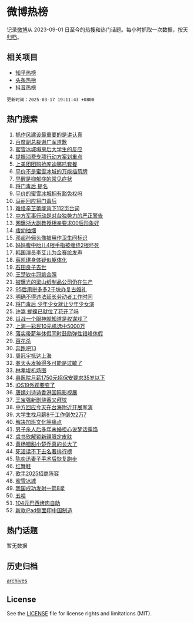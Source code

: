 # 微博热榜

记录[微博](https://www.weibo.com)从 2023-09-01 日至今的热搜和热门话题。每小时抓取一次数据，按天[归档](archives)。

## 相关项目

- [知乎热榜](https://github.com/hotarchive/zhihu)
- [头条热榜](https://github.com/hotarchive/toutiao)
- [抖音热榜](https://github.com/hotarchive/douyin)


`更新时间：2025-03-17 19:11:43 +0800`

## 热门搜索

1. [抓作风建设最重要的是讲认真](https://m.weibo.cn/search?containerid=100103type%3D1%26t%3D10%26q%3D%23%E6%8A%93%E4%BD%9C%E9%A3%8E%E5%BB%BA%E8%AE%BE%E6%9C%80%E9%87%8D%E8%A6%81%E7%9A%84%E6%98%AF%E8%AE%B2%E8%AE%A4%E7%9C%9F%23&stream_entry_id=51&isnewpage=1&extparam=seat%3D1%26pos%3D0%26q%3D%2523%25E6%258A%2593%25E4%25BD%259C%25E9%25A3%258E%25E5%25BB%25BA%25E8%25AE%25BE%25E6%259C%2580%25E9%2587%258D%25E8%25A6%2581%25E7%259A%2584%25E6%2598%25AF%25E8%25AE%25B2%25E8%25AE%25A4%25E7%259C%259F%2523%26dgr%3D0%26filter_type%3Drealtimehot%26stream_entry_id%3D51%26c_type%3D51%26cate%3D10103%26display_time%3D1742209902%26pre_seqid%3D174220990248903093254102)
1. [百度副总裁谢广军道歉](https://m.weibo.cn/search?containerid=100103type%3D1%26t%3D10%26q%3D%E7%99%BE%E5%BA%A6%E5%89%AF%E6%80%BB%E8%A3%81%E8%B0%A2%E5%B9%BF%E5%86%9B%E9%81%93%E6%AD%89&stream_entry_id=31&isnewpage=1&extparam=seat%3D1%26flag%3D4%26filter_type%3Drealtimehot%26lcate%3D5001%26c_type%3D31%26cate%3D5001%26q%3D%25E7%2599%25BE%25E5%25BA%25A6%25E5%2589%25AF%25E6%2580%25BB%25E8%25A3%2581%25E8%25B0%25A2%25E5%25B9%25BF%25E5%2586%259B%25E9%2581%2593%25E6%25AD%2589%26dgr%3D0%26pos%3D0%26band_rank%3D1%26stream_entry_id%3D31%26realpos%3D1%26display_time%3D1742209902%26pre_seqid%3D174220990248903093254102)
1. [蜜雪冰城塌房后大学生的反应](https://m.weibo.cn/search?containerid=100103type%3D1%26t%3D10%26q%3D%E8%9C%9C%E9%9B%AA%E5%86%B0%E5%9F%8E%E5%A1%8C%E6%88%BF%E5%90%8E%E5%A4%A7%E5%AD%A6%E7%94%9F%E7%9A%84%E5%8F%8D%E5%BA%94&stream_entry_id=31&isnewpage=1&extparam=seat%3D1%26flag%3D2%26filter_type%3Drealtimehot%26lcate%3D5001%26c_type%3D31%26cate%3D5001%26q%3D%25E8%259C%259C%25E9%259B%25AA%25E5%2586%25B0%25E5%259F%258E%25E5%25A1%258C%25E6%2588%25BF%25E5%2590%258E%25E5%25A4%25A7%25E5%25AD%25A6%25E7%2594%259F%25E7%259A%2584%25E5%258F%258D%25E5%25BA%2594%26dgr%3D0%26pos%3D1%26band_rank%3D2%26stream_entry_id%3D31%26realpos%3D2%26display_time%3D1742209902%26pre_seqid%3D174220990248903093254102)
1. [提振消费专项行动方案划重点](https://m.weibo.cn/search?containerid=100103type%3D1%26t%3D10%26q%3D%23%E6%8F%90%E6%8C%AF%E6%B6%88%E8%B4%B9%E4%B8%93%E9%A1%B9%E8%A1%8C%E5%8A%A8%E6%96%B9%E6%A1%88%E5%88%92%E9%87%8D%E7%82%B9%23&stream_entry_id=31&isnewpage=1&extparam=seat%3D1%26flag%3D0%26filter_type%3Drealtimehot%26lcate%3D5001%26c_type%3D31%26cate%3D5001%26q%3D%2523%25E6%258F%2590%25E6%258C%25AF%25E6%25B6%2588%25E8%25B4%25B9%25E4%25B8%2593%25E9%25A1%25B9%25E8%25A1%258C%25E5%258A%25A8%25E6%2596%25B9%25E6%25A1%2588%25E5%2588%2592%25E9%2587%258D%25E7%2582%25B9%2523%26dgr%3D0%26pos%3D2%26band_rank%3D3%26stream_entry_id%3D31%26realpos%3D3%26display_time%3D1742209902%26pre_seqid%3D174220990248903093254102)
1. [上美团团购抢库迪哪吒套餐](https://m.weibo.cn/search?containerid=100103type%3D1%26t%3D10%26q%3D%23%E4%B8%8A%E7%BE%8E%E5%9B%A2%E5%9B%A2%E8%B4%AD%E6%8A%A2%E5%BA%93%E8%BF%AA%E5%93%AA%E5%90%92%E5%A5%97%E9%A4%90%23&stream_entry_id=31&isnewpage=1&extparam=seat%3D1%26is_ad_pos%3D1%26filter_type%3Drealtimehot%26lcate%3D5001%26c_type%3D31%26topic_ad%3D1%26cate%3D5001%26q%3D%2523%25E4%25B8%258A%25E7%25BE%258E%25E5%259B%25A2%25E5%259B%25A2%25E8%25B4%25AD%25E6%258A%25A2%25E5%25BA%2593%25E8%25BF%25AA%25E5%2593%25AA%25E5%2590%2592%25E5%25A5%2597%25E9%25A4%2590%2523%26dgr%3D0%26stream_entry_id%3D31%26adid%3D279205%26pos%3D3%26band_rank%3D4%26display_time%3D1742209902%26pre_seqid%3D174220990248903093254102)
1. [平价不是蜜雪冰城的万能挡箭牌](https://m.weibo.cn/search?containerid=100103type%3D1%26t%3D10%26q%3D%23%E5%B9%B3%E4%BB%B7%E4%B8%8D%E6%98%AF%E8%9C%9C%E9%9B%AA%E5%86%B0%E5%9F%8E%E7%9A%84%E4%B8%87%E8%83%BD%E6%8C%A1%E7%AE%AD%E7%89%8C%23&stream_entry_id=31&isnewpage=1&extparam=seat%3D1%26flag%3D1%26filter_type%3Drealtimehot%26lcate%3D5001%26c_type%3D31%26cate%3D5001%26q%3D%2523%25E5%25B9%25B3%25E4%25BB%25B7%25E4%25B8%258D%25E6%2598%25AF%25E8%259C%259C%25E9%259B%25AA%25E5%2586%25B0%25E5%259F%258E%25E7%259A%2584%25E4%25B8%2587%25E8%2583%25BD%25E6%258C%25A1%25E7%25AE%25AD%25E7%2589%258C%2523%26dgr%3D0%26pos%3D4%26band_rank%3D4%26stream_entry_id%3D31%26realpos%3D4%26display_time%3D1742209902%26pre_seqid%3D174220990248903093254102)
1. [早醒是抑郁症的常见症状](https://m.weibo.cn/search?containerid=100103type%3D1%26t%3D10%26q%3D%23%E6%97%A9%E9%86%92%E6%98%AF%E6%8A%91%E9%83%81%E7%97%87%E7%9A%84%E5%B8%B8%E8%A7%81%E7%97%87%E7%8A%B6%23&stream_entry_id=31&isnewpage=1&extparam=seat%3D1%26flag%3D0%26filter_type%3Drealtimehot%26lcate%3D5001%26c_type%3D31%26cate%3D5001%26q%3D%2523%25E6%2597%25A9%25E9%2586%2592%25E6%2598%25AF%25E6%258A%2591%25E9%2583%2581%25E7%2597%2587%25E7%259A%2584%25E5%25B8%25B8%25E8%25A7%2581%25E7%2597%2587%25E7%258A%25B6%2523%26dgr%3D0%26pos%3D5%26band_rank%3D5%26stream_entry_id%3D31%26realpos%3D5%26display_time%3D1742209902%26pre_seqid%3D174220990248903093254102)
1. [将门毒后 提名](https://m.weibo.cn/search?containerid=100103type%3D1%26t%3D10%26q%3D%E5%B0%86%E9%97%A8%E6%AF%92%E5%90%8E+%E6%8F%90%E5%90%8D&stream_entry_id=31&isnewpage=1&extparam=seat%3D1%26flag%3D1%26filter_type%3Drealtimehot%26lcate%3D5001%26c_type%3D31%26cate%3D5001%26q%3D%25E5%25B0%2586%25E9%2597%25A8%25E6%25AF%2592%25E5%2590%258E%2520%25E6%258F%2590%25E5%2590%258D%26dgr%3D0%26pos%3D6%26band_rank%3D6%26stream_entry_id%3D31%26realpos%3D6%26display_time%3D1742209902%26pre_seqid%3D174220990248903093254102)
1. [平价的蜜雪冰城拥有豁免权吗](https://m.weibo.cn/search?containerid=100103type%3D1%26t%3D10%26q%3D%23%E5%B9%B3%E4%BB%B7%E7%9A%84%E8%9C%9C%E9%9B%AA%E5%86%B0%E5%9F%8E%E6%8B%A5%E6%9C%89%E8%B1%81%E5%85%8D%E6%9D%83%E5%90%97%23&stream_entry_id=31&isnewpage=1&extparam=seat%3D1%26flag%3D0%26filter_type%3Drealtimehot%26lcate%3D5001%26c_type%3D31%26cate%3D5001%26q%3D%2523%25E5%25B9%25B3%25E4%25BB%25B7%25E7%259A%2584%25E8%259C%259C%25E9%259B%25AA%25E5%2586%25B0%25E5%259F%258E%25E6%258B%25A5%25E6%259C%2589%25E8%25B1%2581%25E5%2585%258D%25E6%259D%2583%25E5%2590%2597%2523%26dgr%3D0%26pos%3D7%26band_rank%3D7%26stream_entry_id%3D31%26realpos%3D7%26display_time%3D1742209902%26pre_seqid%3D174220990248903093254102)
1. [马丽回应将门毒后](https://m.weibo.cn/search?containerid=100103type%3D1%26t%3D10%26q%3D%23%E9%A9%AC%E4%B8%BD%E5%9B%9E%E5%BA%94%E5%B0%86%E9%97%A8%E6%AF%92%E5%90%8E%23&stream_entry_id=31&isnewpage=1&extparam=seat%3D1%26flag%3D2%26filter_type%3Drealtimehot%26lcate%3D5001%26c_type%3D31%26cate%3D5001%26q%3D%2523%25E9%25A9%25AC%25E4%25B8%25BD%25E5%259B%259E%25E5%25BA%2594%25E5%25B0%2586%25E9%2597%25A8%25E6%25AF%2592%25E5%2590%258E%2523%26dgr%3D0%26pos%3D8%26band_rank%3D8%26stream_entry_id%3D31%26realpos%3D8%26display_time%3D1742209902%26pre_seqid%3D174220990248903093254102)
1. [难怪辛芷蕾能背下112页台词](https://m.weibo.cn/search?containerid=100103type%3D1%26t%3D10%26q%3D%E9%9A%BE%E6%80%AA%E8%BE%9B%E8%8A%B7%E8%95%BE%E8%83%BD%E8%83%8C%E4%B8%8B112%E9%A1%B5%E5%8F%B0%E8%AF%8D&stream_entry_id=31&isnewpage=1&extparam=seat%3D1%26flag%3D2%26filter_type%3Drealtimehot%26lcate%3D5001%26c_type%3D31%26cate%3D5001%26q%3D%25E9%259A%25BE%25E6%2580%25AA%25E8%25BE%259B%25E8%258A%25B7%25E8%2595%25BE%25E8%2583%25BD%25E8%2583%258C%25E4%25B8%258B112%25E9%25A1%25B5%25E5%258F%25B0%25E8%25AF%258D%26dgr%3D0%26pos%3D9%26band_rank%3D9%26stream_entry_id%3D31%26realpos%3D9%26display_time%3D1742209902%26pre_seqid%3D174220990248903093254102)
1. [中方军事行动是对台独势力的严正警告](https://m.weibo.cn/search?containerid=100103type%3D1%26t%3D10%26q%3D%23%E4%B8%AD%E6%96%B9%E5%86%9B%E4%BA%8B%E8%A1%8C%E5%8A%A8%E6%98%AF%E5%AF%B9%E5%8F%B0%E7%8B%AC%E5%8A%BF%E5%8A%9B%E7%9A%84%E4%B8%A5%E6%AD%A3%E8%AD%A6%E5%91%8A%23&stream_entry_id=31&isnewpage=1&extparam=seat%3D1%26flag%3D1%26filter_type%3Drealtimehot%26lcate%3D5001%26c_type%3D31%26cate%3D5001%26q%3D%2523%25E4%25B8%25AD%25E6%2596%25B9%25E5%2586%259B%25E4%25BA%258B%25E8%25A1%258C%25E5%258A%25A8%25E6%2598%25AF%25E5%25AF%25B9%25E5%258F%25B0%25E7%258B%25AC%25E5%258A%25BF%25E5%258A%259B%25E7%259A%2584%25E4%25B8%25A5%25E6%25AD%25A3%25E8%25AD%25A6%25E5%2591%258A%2523%26dgr%3D0%26pos%3D10%26band_rank%3D10%26stream_entry_id%3D31%26realpos%3D10%26display_time%3D1742209902%26pre_seqid%3D174220990248903093254102)
1. [网曝浙大副教授相亲要求00后形象好](https://m.weibo.cn/search?containerid=100103type%3D1%26t%3D10%26q%3D%23%E7%BD%91%E6%9B%9D%E6%B5%99%E5%A4%A7%E5%89%AF%E6%95%99%E6%8E%88%E7%9B%B8%E4%BA%B2%E8%A6%81%E6%B1%8200%E5%90%8E%E5%BD%A2%E8%B1%A1%E5%A5%BD%23&stream_entry_id=31&isnewpage=1&extparam=seat%3D1%26flag%3D1%26filter_type%3Drealtimehot%26lcate%3D5001%26c_type%3D31%26cate%3D5001%26q%3D%2523%25E7%25BD%2591%25E6%259B%259D%25E6%25B5%2599%25E5%25A4%25A7%25E5%2589%25AF%25E6%2595%2599%25E6%258E%2588%25E7%259B%25B8%25E4%25BA%25B2%25E8%25A6%2581%25E6%25B1%258200%25E5%2590%258E%25E5%25BD%25A2%25E8%25B1%25A1%25E5%25A5%25BD%2523%26dgr%3D0%26pos%3D11%26band_rank%3D11%26stream_entry_id%3D31%26realpos%3D11%26display_time%3D1742209902%26pre_seqid%3D174220990248903093254102)
1. [痞幼抽烟](https://m.weibo.cn/search?containerid=100103type%3D1%26t%3D10%26q%3D%23%E7%97%9E%E5%B9%BC%E6%8A%BD%E7%83%9F%23&stream_entry_id=31&isnewpage=1&extparam=seat%3D1%26flag%3D1%26filter_type%3Drealtimehot%26lcate%3D5001%26c_type%3D31%26cate%3D5001%26q%3D%2523%25E7%2597%259E%25E5%25B9%25BC%25E6%258A%25BD%25E7%2583%259F%2523%26dgr%3D0%26pos%3D12%26band_rank%3D12%26stream_entry_id%3D31%26realpos%3D12%26display_time%3D1742209902%26pre_seqid%3D174220990248903093254102)
1. [邓超孙俪头像被用作卫生间标识](https://m.weibo.cn/search?containerid=100103type%3D1%26t%3D10%26q%3D%23%E9%82%93%E8%B6%85%E5%AD%99%E4%BF%AA%E5%A4%B4%E5%83%8F%E8%A2%AB%E7%94%A8%E4%BD%9C%E5%8D%AB%E7%94%9F%E9%97%B4%E6%A0%87%E8%AF%86%23&stream_entry_id=31&isnewpage=1&extparam=seat%3D1%26flag%3D1%26filter_type%3Drealtimehot%26lcate%3D5001%26c_type%3D31%26cate%3D5001%26q%3D%2523%25E9%2582%2593%25E8%25B6%2585%25E5%25AD%2599%25E4%25BF%25AA%25E5%25A4%25B4%25E5%2583%258F%25E8%25A2%25AB%25E7%2594%25A8%25E4%25BD%259C%25E5%258D%25AB%25E7%2594%259F%25E9%2597%25B4%25E6%25A0%2587%25E8%25AF%2586%2523%26dgr%3D0%26pos%3D13%26band_rank%3D13%26stream_entry_id%3D31%26realpos%3D13%26display_time%3D1742209902%26pre_seqid%3D174220990248903093254102)
1. [妈妈腹中胎儿4根手指被缠绕2根坏死](https://m.weibo.cn/search?containerid=100103type%3D1%26t%3D10%26q%3D%23%E5%A6%88%E5%A6%88%E8%85%B9%E4%B8%AD%E8%83%8E%E5%84%BF4%E6%A0%B9%E6%89%8B%E6%8C%87%E8%A2%AB%E7%BC%A0%E7%BB%952%E6%A0%B9%E5%9D%8F%E6%AD%BB%23&stream_entry_id=31&isnewpage=1&extparam=seat%3D1%26flag%3D0%26filter_type%3Drealtimehot%26lcate%3D5001%26c_type%3D31%26cate%3D5001%26q%3D%2523%25E5%25A6%2588%25E5%25A6%2588%25E8%2585%25B9%25E4%25B8%25AD%25E8%2583%258E%25E5%2584%25BF4%25E6%25A0%25B9%25E6%2589%258B%25E6%258C%2587%25E8%25A2%25AB%25E7%25BC%25A0%25E7%25BB%25952%25E6%25A0%25B9%25E5%259D%258F%25E6%25AD%25BB%2523%26dgr%3D0%26pos%3D14%26band_rank%3D14%26stream_entry_id%3D31%26realpos%3D14%26display_time%3D1742209902%26pre_seqid%3D174220990248903093254102)
1. [韩国演员李艾儿为金赛纶发声](https://m.weibo.cn/search?containerid=100103type%3D1%26t%3D10%26q%3D%23%E9%9F%A9%E5%9B%BD%E6%BC%94%E5%91%98%E6%9D%8E%E8%89%BE%E5%84%BF%E4%B8%BA%E9%87%91%E8%B5%9B%E7%BA%B6%E5%8F%91%E5%A3%B0%23&stream_entry_id=31&isnewpage=1&extparam=seat%3D1%26flag%3D1%26filter_type%3Drealtimehot%26lcate%3D5001%26c_type%3D31%26cate%3D5001%26q%3D%2523%25E9%259F%25A9%25E5%259B%25BD%25E6%25BC%2594%25E5%2591%2598%25E6%259D%258E%25E8%2589%25BE%25E5%2584%25BF%25E4%25B8%25BA%25E9%2587%2591%25E8%25B5%259B%25E7%25BA%25B6%25E5%258F%2591%25E5%25A3%25B0%2523%26dgr%3D0%26pos%3D15%26band_rank%3D15%26stream_entry_id%3D31%26realpos%3D15%26display_time%3D1742209902%26pre_seqid%3D174220990248903093254102)
1. [薛凯琪身体疑似躯体化](https://m.weibo.cn/search?containerid=100103type%3D1%26t%3D10%26q%3D%23%E8%96%9B%E5%87%AF%E7%90%AA%E8%BA%AB%E4%BD%93%E7%96%91%E4%BC%BC%E8%BA%AF%E4%BD%93%E5%8C%96%23&stream_entry_id=31&isnewpage=1&extparam=seat%3D1%26flag%3D2%26filter_type%3Drealtimehot%26lcate%3D5001%26c_type%3D31%26cate%3D5001%26q%3D%2523%25E8%2596%259B%25E5%2587%25AF%25E7%2590%25AA%25E8%25BA%25AB%25E4%25BD%2593%25E7%2596%2591%25E4%25BC%25BC%25E8%25BA%25AF%25E4%25BD%2593%25E5%258C%2596%2523%26dgr%3D0%26pos%3D16%26band_rank%3D16%26stream_entry_id%3D31%26realpos%3D16%26display_time%3D1742209902%26pre_seqid%3D174220990248903093254102)
1. [石田良子去世](https://m.weibo.cn/search?containerid=100103type%3D1%26t%3D10%26q%3D%23%E7%9F%B3%E7%94%B0%E8%89%AF%E5%AD%90%E5%8E%BB%E4%B8%96%23&stream_entry_id=31&isnewpage=1&extparam=seat%3D1%26flag%3D1%26filter_type%3Drealtimehot%26lcate%3D5001%26c_type%3D31%26cate%3D5001%26q%3D%2523%25E7%259F%25B3%25E7%2594%25B0%25E8%2589%25AF%25E5%25AD%2590%25E5%258E%25BB%25E4%25B8%2596%2523%26dgr%3D0%26pos%3D17%26band_rank%3D17%26stream_entry_id%3D31%26realpos%3D17%26display_time%3D1742209902%26pre_seqid%3D174220990248903093254102)
1. [王楚钦牛冠凯合照](https://m.weibo.cn/search?containerid=100103type%3D1%26t%3D10%26q%3D%23%E7%8E%8B%E6%A5%9A%E9%92%A6%E7%89%9B%E5%86%A0%E5%87%AF%E5%90%88%E7%85%A7%23&stream_entry_id=31&isnewpage=1&extparam=seat%3D1%26flag%3D1%26filter_type%3Drealtimehot%26lcate%3D5001%26c_type%3D31%26cate%3D5001%26q%3D%2523%25E7%258E%258B%25E6%25A5%259A%25E9%2592%25A6%25E7%2589%259B%25E5%2586%25A0%25E5%2587%25AF%25E5%2590%2588%25E7%2585%25A7%2523%26dgr%3D0%26pos%3D18%26band_rank%3D18%26stream_entry_id%3D31%26realpos%3D18%26display_time%3D1742209902%26pre_seqid%3D174220990248903093254102)
1. [被曝光的梁山纸制品公司仍在生产](https://m.weibo.cn/search?containerid=100103type%3D1%26t%3D10%26q%3D%23%E8%A2%AB%E6%9B%9D%E5%85%89%E7%9A%84%E6%A2%81%E5%B1%B1%E7%BA%B8%E5%88%B6%E5%93%81%E5%85%AC%E5%8F%B8%E4%BB%8D%E5%9C%A8%E7%94%9F%E4%BA%A7%23&stream_entry_id=31&isnewpage=1&extparam=seat%3D1%26flag%3D1%26filter_type%3Drealtimehot%26lcate%3D5001%26c_type%3D31%26cate%3D5001%26q%3D%2523%25E8%25A2%25AB%25E6%259B%259D%25E5%2585%2589%25E7%259A%2584%25E6%25A2%2581%25E5%25B1%25B1%25E7%25BA%25B8%25E5%2588%25B6%25E5%2593%2581%25E5%2585%25AC%25E5%258F%25B8%25E4%25BB%258D%25E5%259C%25A8%25E7%2594%259F%25E4%25BA%25A7%2523%26dgr%3D0%26pos%3D19%26band_rank%3D19%26stream_entry_id%3D31%26realpos%3D19%26display_time%3D1742209902%26pre_seqid%3D174220990248903093254102)
1. [95后用拼多多2千块办复古婚礼](https://m.weibo.cn/search?containerid=100103type%3D1%26t%3D10%26q%3D%2395%E5%90%8E%E7%94%A8%E6%8B%BC%E5%A4%9A%E5%A4%9A2%E5%8D%83%E5%9D%97%E5%8A%9E%E5%A4%8D%E5%8F%A4%E5%A9%9A%E7%A4%BC%23&stream_entry_id=31&isnewpage=1&extparam=seat%3D1%26flag%3D1%26filter_type%3Drealtimehot%26lcate%3D5001%26c_type%3D31%26stream_entry_id%3D31%26cate%3D5001%26q%3D%252395%25E5%2590%258E%25E7%2594%25A8%25E6%258B%25BC%25E5%25A4%259A%25E5%25A4%259A2%25E5%258D%2583%25E5%259D%2597%25E5%258A%259E%25E5%25A4%258D%25E5%258F%25A4%25E5%25A9%259A%25E7%25A4%25BC%2523%26realpos%3D20%26pos%3D20%26adid%3D279327%26band_rank%3D20%26dgr%3D0%26display_time%3D1742209902%26pre_seqid%3D174220990248903093254102)
1. [明确不得违法延长劳动者工作时间](https://m.weibo.cn/search?containerid=100103type%3D1%26t%3D10%26q%3D%23%E6%98%8E%E7%A1%AE%E4%B8%8D%E5%BE%97%E8%BF%9D%E6%B3%95%E5%BB%B6%E9%95%BF%E5%8A%B3%E5%8A%A8%E8%80%85%E5%B7%A5%E4%BD%9C%E6%97%B6%E9%97%B4%23&stream_entry_id=31&isnewpage=1&extparam=seat%3D1%26flag%3D0%26filter_type%3Drealtimehot%26lcate%3D5001%26c_type%3D31%26cate%3D5001%26q%3D%2523%25E6%2598%258E%25E7%25A1%25AE%25E4%25B8%258D%25E5%25BE%2597%25E8%25BF%259D%25E6%25B3%2595%25E5%25BB%25B6%25E9%2595%25BF%25E5%258A%25B3%25E5%258A%25A8%25E8%2580%2585%25E5%25B7%25A5%25E4%25BD%259C%25E6%2597%25B6%25E9%2597%25B4%2523%26dgr%3D0%26pos%3D21%26band_rank%3D21%26stream_entry_id%3D31%26realpos%3D21%26display_time%3D1742209902%26pre_seqid%3D174220990248903093254102)
1. [将门毒后 少年少女就让少年少女演](https://m.weibo.cn/search?containerid=100103type%3D1%26t%3D10%26q%3D%E5%B0%86%E9%97%A8%E6%AF%92%E5%90%8E+%E5%B0%91%E5%B9%B4%E5%B0%91%E5%A5%B3%E5%B0%B1%E8%AE%A9%E5%B0%91%E5%B9%B4%E5%B0%91%E5%A5%B3%E6%BC%94&stream_entry_id=31&isnewpage=1&extparam=seat%3D1%26flag%3D0%26filter_type%3Drealtimehot%26lcate%3D5001%26c_type%3D31%26cate%3D5001%26q%3D%25E5%25B0%2586%25E9%2597%25A8%25E6%25AF%2592%25E5%2590%258E%2520%25E5%25B0%2591%25E5%25B9%25B4%25E5%25B0%2591%25E5%25A5%25B3%25E5%25B0%25B1%25E8%25AE%25A9%25E5%25B0%2591%25E5%25B9%25B4%25E5%25B0%2591%25E5%25A5%25B3%25E6%25BC%2594%26dgr%3D0%26pos%3D22%26band_rank%3D22%26stream_entry_id%3D31%26realpos%3D22%26display_time%3D1742209902%26pre_seqid%3D174220990248903093254102)
1. [许嵩 蝴蝶已就位了花开了吗](https://m.weibo.cn/search?containerid=100103type%3D1%26t%3D10%26q%3D%E8%AE%B8%E5%B5%A9+%E8%9D%B4%E8%9D%B6%E5%B7%B2%E5%B0%B1%E4%BD%8D%E4%BA%86%E8%8A%B1%E5%BC%80%E4%BA%86%E5%90%97&stream_entry_id=31&isnewpage=1&extparam=seat%3D1%26flag%3D1%26filter_type%3Drealtimehot%26lcate%3D5001%26c_type%3D31%26cate%3D5001%26q%3D%25E8%25AE%25B8%25E5%25B5%25A9%2520%25E8%259D%25B4%25E8%259D%25B6%25E5%25B7%25B2%25E5%25B0%25B1%25E4%25BD%258D%25E4%25BA%2586%25E8%258A%25B1%25E5%25BC%2580%25E4%25BA%2586%25E5%2590%2597%26dgr%3D0%26pos%3D23%26band_rank%3D23%26stream_entry_id%3D31%26realpos%3D23%26display_time%3D1742209902%26pre_seqid%3D174220990248903093254102)
1. [肖战一个眼神就知道是权谋戏了](https://m.weibo.cn/search?containerid=100103type%3D1%26t%3D10%26q%3D%23%E8%82%96%E6%88%98%E4%B8%80%E4%B8%AA%E7%9C%BC%E7%A5%9E%E5%B0%B1%E7%9F%A5%E9%81%93%E6%98%AF%E6%9D%83%E8%B0%8B%E6%88%8F%E4%BA%86%23&stream_entry_id=31&isnewpage=1&extparam=seat%3D1%26flag%3D1%26filter_type%3Drealtimehot%26lcate%3D5001%26c_type%3D31%26cate%3D5001%26q%3D%2523%25E8%2582%2596%25E6%2588%2598%25E4%25B8%2580%25E4%25B8%25AA%25E7%259C%25BC%25E7%25A5%259E%25E5%25B0%25B1%25E7%259F%25A5%25E9%2581%2593%25E6%2598%25AF%25E6%259D%2583%25E8%25B0%258B%25E6%2588%258F%25E4%25BA%2586%2523%26dgr%3D0%26pos%3D24%26band_rank%3D24%26stream_entry_id%3D31%26realpos%3D24%26display_time%3D1742209902%26pre_seqid%3D174220990248903093254102)
1. [上海一彩民10元机选中5000万](https://m.weibo.cn/search?containerid=100103type%3D1%26t%3D10%26q%3D%23%E4%B8%8A%E6%B5%B7%E4%B8%80%E5%BD%A9%E6%B0%9110%E5%85%83%E6%9C%BA%E9%80%89%E4%B8%AD5000%E4%B8%87%23&stream_entry_id=31&isnewpage=1&extparam=seat%3D1%26flag%3D0%26filter_type%3Drealtimehot%26lcate%3D5001%26c_type%3D31%26cate%3D5001%26q%3D%2523%25E4%25B8%258A%25E6%25B5%25B7%25E4%25B8%2580%25E5%25BD%25A9%25E6%25B0%259110%25E5%2585%2583%25E6%259C%25BA%25E9%2580%2589%25E4%25B8%25AD5000%25E4%25B8%2587%2523%26dgr%3D0%26pos%3D25%26band_rank%3D25%26stream_entry_id%3D31%26realpos%3D25%26display_time%3D1742209902%26pre_seqid%3D174220990248903093254102)
1. [落实带薪年休假同时鼓励弹性错峰休假](https://m.weibo.cn/search?containerid=100103type%3D1%26t%3D10%26q%3D%23%E8%90%BD%E5%AE%9E%E5%B8%A6%E8%96%AA%E5%B9%B4%E4%BC%91%E5%81%87%E5%90%8C%E6%97%B6%E9%BC%93%E5%8A%B1%E5%BC%B9%E6%80%A7%E9%94%99%E5%B3%B0%E4%BC%91%E5%81%87%23&stream_entry_id=31&isnewpage=1&extparam=seat%3D1%26flag%3D1%26filter_type%3Drealtimehot%26lcate%3D5001%26c_type%3D31%26cate%3D5001%26q%3D%2523%25E8%2590%25BD%25E5%25AE%259E%25E5%25B8%25A6%25E8%2596%25AA%25E5%25B9%25B4%25E4%25BC%2591%25E5%2581%2587%25E5%2590%258C%25E6%2597%25B6%25E9%25BC%2593%25E5%258A%25B1%25E5%25BC%25B9%25E6%2580%25A7%25E9%2594%2599%25E5%25B3%25B0%25E4%25BC%2591%25E5%2581%2587%2523%26dgr%3D0%26pos%3D26%26band_rank%3D26%26stream_entry_id%3D31%26realpos%3D26%26display_time%3D1742209902%26pre_seqid%3D174220990248903093254102)
1. [百花杀](https://m.weibo.cn/search?containerid=100103type%3D1%26t%3D10%26q%3D%E7%99%BE%E8%8A%B1%E6%9D%80&stream_entry_id=31&isnewpage=1&extparam=seat%3D1%26flag%3D1%26filter_type%3Drealtimehot%26lcate%3D5001%26c_type%3D31%26cate%3D5001%26q%3D%25E7%2599%25BE%25E8%258A%25B1%25E6%259D%2580%26dgr%3D0%26pos%3D27%26band_rank%3D27%26stream_entry_id%3D31%26realpos%3D27%26display_time%3D1742209902%26pre_seqid%3D174220990248903093254102)
1. [奔跑吧13](https://m.weibo.cn/search?containerid=100103type%3D1%26t%3D10%26q%3D%E5%A5%94%E8%B7%91%E5%90%A713&stream_entry_id=31&isnewpage=1&extparam=seat%3D1%26flag%3D0%26filter_type%3Drealtimehot%26lcate%3D5001%26c_type%3D31%26cate%3D5001%26q%3D%25E5%25A5%2594%25E8%25B7%2591%25E5%2590%25A713%26dgr%3D0%26pos%3D28%26band_rank%3D28%26stream_entry_id%3D31%26realpos%3D28%26display_time%3D1742209902%26pre_seqid%3D174220990248903093254102)
1. [周冠宇抵达上海](https://m.weibo.cn/search?containerid=100103type%3D1%26t%3D10%26q%3D%23%E5%91%A8%E5%86%A0%E5%AE%87%E6%8A%B5%E8%BE%BE%E4%B8%8A%E6%B5%B7%23&stream_entry_id=31&isnewpage=1&extparam=seat%3D1%26flag%3D1%26filter_type%3Drealtimehot%26lcate%3D5001%26c_type%3D31%26cate%3D5001%26q%3D%2523%25E5%2591%25A8%25E5%2586%25A0%25E5%25AE%2587%25E6%258A%25B5%25E8%25BE%25BE%25E4%25B8%258A%25E6%25B5%25B7%2523%26dgr%3D0%26pos%3D29%26band_rank%3D29%26stream_entry_id%3D31%26realpos%3D29%26display_time%3D1742209902%26pre_seqid%3D174220990248903093254102)
1. [春天头发掉得多可能是过敏了](https://m.weibo.cn/search?containerid=100103type%3D1%26t%3D10%26q%3D%23%E6%98%A5%E5%A4%A9%E5%A4%B4%E5%8F%91%E6%8E%89%E5%BE%97%E5%A4%9A%E5%8F%AF%E8%83%BD%E6%98%AF%E8%BF%87%E6%95%8F%E4%BA%86%23&stream_entry_id=31&isnewpage=1&extparam=seat%3D1%26flag%3D1%26filter_type%3Drealtimehot%26lcate%3D5001%26c_type%3D31%26cate%3D5001%26q%3D%2523%25E6%2598%25A5%25E5%25A4%25A9%25E5%25A4%25B4%25E5%258F%2591%25E6%258E%2589%25E5%25BE%2597%25E5%25A4%259A%25E5%258F%25AF%25E8%2583%25BD%25E6%2598%25AF%25E8%25BF%2587%25E6%2595%258F%25E4%25BA%2586%2523%26dgr%3D0%26pos%3D30%26band_rank%3D30%26stream_entry_id%3D31%26realpos%3D30%26display_time%3D1742209902%26pre_seqid%3D174220990248903093254102)
1. [林孝埈机场图](https://m.weibo.cn/search?containerid=100103type%3D1%26t%3D10%26q%3D%E6%9E%97%E5%AD%9D%E5%9F%88%E6%9C%BA%E5%9C%BA%E5%9B%BE&stream_entry_id=31&isnewpage=1&extparam=seat%3D1%26flag%3D0%26filter_type%3Drealtimehot%26lcate%3D5001%26c_type%3D31%26cate%3D5001%26q%3D%25E6%259E%2597%25E5%25AD%259D%25E5%259F%2588%25E6%259C%25BA%25E5%259C%25BA%25E5%259B%25BE%26dgr%3D0%26pos%3D31%26band_rank%3D31%26stream_entry_id%3D31%26realpos%3D31%26display_time%3D1742209902%26pre_seqid%3D174220990248903093254102)
1. [县医院月薪1750元招保安要求35岁以下](https://m.weibo.cn/search?containerid=100103type%3D1%26t%3D10%26q%3D%23%E5%8E%BF%E5%8C%BB%E9%99%A2%E6%9C%88%E8%96%AA1750%E5%85%83%E6%8B%9B%E4%BF%9D%E5%AE%89%E8%A6%81%E6%B1%8235%E5%B2%81%E4%BB%A5%E4%B8%8B%23&stream_entry_id=31&isnewpage=1&extparam=seat%3D1%26flag%3D0%26filter_type%3Drealtimehot%26lcate%3D5001%26c_type%3D31%26cate%3D5001%26q%3D%2523%25E5%258E%25BF%25E5%258C%25BB%25E9%2599%25A2%25E6%259C%2588%25E8%2596%25AA1750%25E5%2585%2583%25E6%258B%259B%25E4%25BF%259D%25E5%25AE%2589%25E8%25A6%2581%25E6%25B1%258235%25E5%25B2%2581%25E4%25BB%25A5%25E4%25B8%258B%2523%26dgr%3D0%26pos%3D32%26band_rank%3D32%26stream_entry_id%3D31%26realpos%3D32%26display_time%3D1742209902%26pre_seqid%3D174220990248903093254102)
1. [iOS19外观要变了](https://m.weibo.cn/search?containerid=100103type%3D1%26t%3D10%26q%3D%23iOS19%E5%A4%96%E8%A7%82%E8%A6%81%E5%8F%98%E4%BA%86%23&stream_entry_id=31&isnewpage=1&extparam=seat%3D1%26flag%3D0%26filter_type%3Drealtimehot%26lcate%3D5001%26c_type%3D31%26cate%3D5001%26q%3D%2523iOS19%25E5%25A4%2596%25E8%25A7%2582%25E8%25A6%2581%25E5%258F%2598%25E4%25BA%2586%2523%26dgr%3D0%26pos%3D33%26band_rank%3D33%26stream_entry_id%3D31%26realpos%3D33%26display_time%3D1742209902%26pre_seqid%3D174220990248903093254102)
1. [唐嫣刘诗诗香港国际影视展](https://m.weibo.cn/search?containerid=100103type%3D1%26t%3D10%26q%3D%23%E5%94%90%E5%AB%A3%E5%88%98%E8%AF%97%E8%AF%97%E9%A6%99%E6%B8%AF%E5%9B%BD%E9%99%85%E5%BD%B1%E8%A7%86%E5%B1%95%23&stream_entry_id=31&isnewpage=1&extparam=seat%3D1%26flag%3D1%26filter_type%3Drealtimehot%26lcate%3D5001%26c_type%3D31%26cate%3D5001%26q%3D%2523%25E5%2594%2590%25E5%25AB%25A3%25E5%2588%2598%25E8%25AF%2597%25E8%25AF%2597%25E9%25A6%2599%25E6%25B8%25AF%25E5%259B%25BD%25E9%2599%2585%25E5%25BD%25B1%25E8%25A7%2586%25E5%25B1%2595%2523%26dgr%3D0%26pos%3D34%26band_rank%3D34%26stream_entry_id%3D31%26realpos%3D34%26display_time%3D1742209902%26pre_seqid%3D174220990248903093254102)
1. [王宝强新剧烧香又拜坟](https://m.weibo.cn/search?containerid=100103type%3D1%26t%3D10%26q%3D%E7%8E%8B%E5%AE%9D%E5%BC%BA%E6%96%B0%E5%89%A7%E7%83%A7%E9%A6%99%E5%8F%88%E6%8B%9C%E5%9D%9F&stream_entry_id=31&isnewpage=1&extparam=seat%3D1%26flag%3D1%26filter_type%3Drealtimehot%26lcate%3D5001%26c_type%3D31%26cate%3D5001%26q%3D%25E7%258E%258B%25E5%25AE%259D%25E5%25BC%25BA%25E6%2596%25B0%25E5%2589%25A7%25E7%2583%25A7%25E9%25A6%2599%25E5%258F%2588%25E6%258B%259C%25E5%259D%259F%26dgr%3D0%26pos%3D35%26band_rank%3D35%26stream_entry_id%3D31%26realpos%3D35%26display_time%3D1742209902%26pre_seqid%3D174220990248903093254102)
1. [中方回应今天在台海附近开展军演](https://m.weibo.cn/search?containerid=100103type%3D1%26t%3D10%26q%3D%23%E4%B8%AD%E6%96%B9%E5%9B%9E%E5%BA%94%E4%BB%8A%E5%A4%A9%E5%9C%A8%E5%8F%B0%E6%B5%B7%E9%99%84%E8%BF%91%E5%BC%80%E5%B1%95%E5%86%9B%E6%BC%94%23&stream_entry_id=31&isnewpage=1&extparam=seat%3D1%26flag%3D1%26filter_type%3Drealtimehot%26lcate%3D5001%26c_type%3D31%26cate%3D5001%26q%3D%2523%25E4%25B8%25AD%25E6%2596%25B9%25E5%259B%259E%25E5%25BA%2594%25E4%25BB%258A%25E5%25A4%25A9%25E5%259C%25A8%25E5%258F%25B0%25E6%25B5%25B7%25E9%2599%2584%25E8%25BF%2591%25E5%25BC%2580%25E5%25B1%2595%25E5%2586%259B%25E6%25BC%2594%2523%26dgr%3D0%26pos%3D36%26band_rank%3D36%26stream_entry_id%3D31%26realpos%3D36%26display_time%3D1742209902%26pre_seqid%3D174220990248903093254102)
1. [大学生找月薪8千工作倒欠2万7](https://m.weibo.cn/search?containerid=100103type%3D1%26t%3D10%26q%3D%23%E5%A4%A7%E5%AD%A6%E7%94%9F%E6%89%BE%E6%9C%88%E8%96%AA8%E5%8D%83%E5%B7%A5%E4%BD%9C%E5%80%92%E6%AC%A02%E4%B8%877%23&stream_entry_id=31&isnewpage=1&extparam=seat%3D1%26flag%3D0%26filter_type%3Drealtimehot%26lcate%3D5001%26c_type%3D31%26cate%3D5001%26q%3D%2523%25E5%25A4%25A7%25E5%25AD%25A6%25E7%2594%259F%25E6%2589%25BE%25E6%259C%2588%25E8%2596%25AA8%25E5%258D%2583%25E5%25B7%25A5%25E4%25BD%259C%25E5%2580%2592%25E6%25AC%25A02%25E4%25B8%25877%2523%26dgr%3D0%26pos%3D37%26band_rank%3D37%26stream_entry_id%3D31%26realpos%3D37%26display_time%3D1742209902%26pre_seqid%3D174220990248903093254102)
1. [解决加班文化等痛点](https://m.weibo.cn/search?containerid=100103type%3D1%26t%3D10%26q%3D%23%E8%A7%A3%E5%86%B3%E5%8A%A0%E7%8F%AD%E6%96%87%E5%8C%96%E7%AD%89%E7%97%9B%E7%82%B9%23&stream_entry_id=31&isnewpage=1&extparam=seat%3D1%26flag%3D0%26filter_type%3Drealtimehot%26lcate%3D5001%26c_type%3D31%26cate%3D5001%26q%3D%2523%25E8%25A7%25A3%25E5%2586%25B3%25E5%258A%25A0%25E7%258F%25AD%25E6%2596%2587%25E5%258C%2596%25E7%25AD%2589%25E7%2597%259B%25E7%2582%25B9%2523%26dgr%3D0%26pos%3D38%26band_rank%3D38%26stream_entry_id%3D31%26realpos%3D38%26display_time%3D1742209902%26pre_seqid%3D174220990248903093254102)
1. [男子杀人后多年未婚担心说梦话露馅](https://m.weibo.cn/search?containerid=100103type%3D1%26t%3D10%26q%3D%23%E7%94%B7%E5%AD%90%E6%9D%80%E4%BA%BA%E5%90%8E%E5%A4%9A%E5%B9%B4%E6%9C%AA%E5%A9%9A%E6%8B%85%E5%BF%83%E8%AF%B4%E6%A2%A6%E8%AF%9D%E9%9C%B2%E9%A6%85%23&stream_entry_id=31&isnewpage=1&extparam=seat%3D1%26flag%3D0%26filter_type%3Drealtimehot%26lcate%3D5001%26c_type%3D31%26cate%3D5001%26q%3D%2523%25E7%2594%25B7%25E5%25AD%2590%25E6%259D%2580%25E4%25BA%25BA%25E5%2590%258E%25E5%25A4%259A%25E5%25B9%25B4%25E6%259C%25AA%25E5%25A9%259A%25E6%258B%2585%25E5%25BF%2583%25E8%25AF%25B4%25E6%25A2%25A6%25E8%25AF%259D%25E9%259C%25B2%25E9%25A6%2585%2523%26dgr%3D0%26pos%3D39%26band_rank%3D39%26stream_entry_id%3D31%26realpos%3D39%26display_time%3D1742209902%26pre_seqid%3D174220990248903093254102)
1. [虞书欣解锁新疆限定皮肤](https://m.weibo.cn/search?containerid=100103type%3D1%26t%3D10%26q%3D%23%E8%99%9E%E4%B9%A6%E6%AC%A3%E8%A7%A3%E9%94%81%E6%96%B0%E7%96%86%E9%99%90%E5%AE%9A%E7%9A%AE%E8%82%A4%23&stream_entry_id=31&isnewpage=1&extparam=seat%3D1%26flag%3D1%26filter_type%3Drealtimehot%26lcate%3D5001%26c_type%3D31%26cate%3D5001%26q%3D%2523%25E8%2599%259E%25E4%25B9%25A6%25E6%25AC%25A3%25E8%25A7%25A3%25E9%2594%2581%25E6%2596%25B0%25E7%2596%2586%25E9%2599%2590%25E5%25AE%259A%25E7%259A%25AE%25E8%2582%25A4%2523%26dgr%3D0%26pos%3D40%26band_rank%3D40%26stream_entry_id%3D31%26realpos%3D40%26display_time%3D1742209902%26pre_seqid%3D174220990248903093254102)
1. [黄杨钿甜小楚乔真的长大了](https://m.weibo.cn/search?containerid=100103type%3D1%26t%3D10%26q%3D%E9%BB%84%E6%9D%A8%E9%92%BF%E7%94%9C%E5%B0%8F%E6%A5%9A%E4%B9%94%E7%9C%9F%E7%9A%84%E9%95%BF%E5%A4%A7%E4%BA%86&stream_entry_id=31&isnewpage=1&extparam=seat%3D1%26flag%3D1%26filter_type%3Drealtimehot%26lcate%3D5001%26c_type%3D31%26cate%3D5001%26q%3D%25E9%25BB%2584%25E6%259D%25A8%25E9%2592%25BF%25E7%2594%259C%25E5%25B0%258F%25E6%25A5%259A%25E4%25B9%2594%25E7%259C%259F%25E7%259A%2584%25E9%2595%25BF%25E5%25A4%25A7%25E4%25BA%2586%26dgr%3D0%26pos%3D41%26band_rank%3D41%26stream_entry_id%3D31%26realpos%3D41%26display_time%3D1742209902%26pre_seqid%3D174220990248903093254102)
1. [死活读不下去名著排行榜](https://m.weibo.cn/search?containerid=100103type%3D1%26t%3D10%26q%3D%E6%AD%BB%E6%B4%BB%E8%AF%BB%E4%B8%8D%E4%B8%8B%E5%8E%BB%E5%90%8D%E8%91%97%E6%8E%92%E8%A1%8C%E6%A6%9C&stream_entry_id=31&isnewpage=1&extparam=seat%3D1%26flag%3D1%26filter_type%3Drealtimehot%26lcate%3D5001%26c_type%3D31%26cate%3D5001%26q%3D%25E6%25AD%25BB%25E6%25B4%25BB%25E8%25AF%25BB%25E4%25B8%258D%25E4%25B8%258B%25E5%258E%25BB%25E5%2590%258D%25E8%2591%2597%25E6%258E%2592%25E8%25A1%258C%25E6%25A6%259C%26dgr%3D0%26pos%3D42%26band_rank%3D42%26stream_entry_id%3D31%26realpos%3D42%26display_time%3D1742209902%26pre_seqid%3D174220990248903093254102)
1. [陈奕迅妻子手术后恢复跑步](https://m.weibo.cn/search?containerid=100103type%3D1%26t%3D10%26q%3D%23%E9%99%88%E5%A5%95%E8%BF%85%E5%A6%BB%E5%AD%90%E6%89%8B%E6%9C%AF%E5%90%8E%E6%81%A2%E5%A4%8D%E8%B7%91%E6%AD%A5%23&stream_entry_id=31&isnewpage=1&extparam=seat%3D1%26flag%3D1%26filter_type%3Drealtimehot%26lcate%3D5001%26c_type%3D31%26cate%3D5001%26q%3D%2523%25E9%2599%2588%25E5%25A5%2595%25E8%25BF%2585%25E5%25A6%25BB%25E5%25AD%2590%25E6%2589%258B%25E6%259C%25AF%25E5%2590%258E%25E6%2581%25A2%25E5%25A4%258D%25E8%25B7%2591%25E6%25AD%25A5%2523%26dgr%3D0%26pos%3D43%26band_rank%3D43%26stream_entry_id%3D31%26realpos%3D43%26display_time%3D1742209902%26pre_seqid%3D174220990248903093254102)
1. [红舞鞋](https://m.weibo.cn/search?containerid=100103type%3D1%26t%3D10%26q%3D%E7%BA%A2%E8%88%9E%E9%9E%8B&stream_entry_id=31&isnewpage=1&extparam=seat%3D1%26flag%3D1%26filter_type%3Drealtimehot%26lcate%3D5001%26c_type%3D31%26cate%3D5001%26q%3D%25E7%25BA%25A2%25E8%2588%259E%25E9%259E%258B%26dgr%3D0%26pos%3D44%26band_rank%3D44%26stream_entry_id%3D31%26realpos%3D44%26display_time%3D1742209902%26pre_seqid%3D174220990248903093254102)
1. [歌手2025招商阵容](https://m.weibo.cn/search?containerid=100103type%3D1%26t%3D10%26q%3D%23%E6%AD%8C%E6%89%8B2025%E6%8B%9B%E5%95%86%E9%98%B5%E5%AE%B9%23&stream_entry_id=31&isnewpage=1&extparam=seat%3D1%26flag%3D0%26filter_type%3Drealtimehot%26lcate%3D5001%26c_type%3D31%26cate%3D5001%26q%3D%2523%25E6%25AD%258C%25E6%2589%258B2025%25E6%258B%259B%25E5%2595%2586%25E9%2598%25B5%25E5%25AE%25B9%2523%26dgr%3D0%26pos%3D45%26band_rank%3D45%26stream_entry_id%3D31%26realpos%3D45%26display_time%3D1742209902%26pre_seqid%3D174220990248903093254102)
1. [蜜雪冰城](https://m.weibo.cn/search?containerid=100103type%3D1%26t%3D10%26q%3D%E8%9C%9C%E9%9B%AA%E5%86%B0%E5%9F%8E&stream_entry_id=31&isnewpage=1&extparam=seat%3D1%26flag%3D0%26filter_type%3Drealtimehot%26lcate%3D5001%26c_type%3D31%26cate%3D5001%26q%3D%25E8%259C%259C%25E9%259B%25AA%25E5%2586%25B0%25E5%259F%258E%26dgr%3D0%26pos%3D46%26band_rank%3D46%26stream_entry_id%3D31%26realpos%3D46%26display_time%3D1742209902%26pre_seqid%3D174220990248903093254102)
1. [我国成功发射一箭8星](https://m.weibo.cn/search?containerid=100103type%3D1%26t%3D10%26q%3D%23%E6%88%91%E5%9B%BD%E6%88%90%E5%8A%9F%E5%8F%91%E5%B0%84%E4%B8%80%E7%AE%AD8%E6%98%9F%23&stream_entry_id=31&isnewpage=1&extparam=seat%3D1%26flag%3D1%26filter_type%3Drealtimehot%26lcate%3D5001%26c_type%3D31%26cate%3D5001%26q%3D%2523%25E6%2588%2591%25E5%259B%25BD%25E6%2588%2590%25E5%258A%259F%25E5%258F%2591%25E5%25B0%2584%25E4%25B8%2580%25E7%25AE%25AD8%25E6%2598%259F%2523%26dgr%3D0%26pos%3D47%26band_rank%3D47%26stream_entry_id%3D31%26realpos%3D47%26display_time%3D1742209902%26pre_seqid%3D174220990248903093254102)
1. [五哈](https://m.weibo.cn/search?containerid=100103type%3D1%26t%3D10%26q%3D%E4%BA%94%E5%93%88&stream_entry_id=31&isnewpage=1&extparam=seat%3D1%26flag%3D1%26filter_type%3Drealtimehot%26lcate%3D5001%26c_type%3D31%26cate%3D5001%26q%3D%25E4%25BA%2594%25E5%2593%2588%26dgr%3D0%26pos%3D48%26band_rank%3D48%26stream_entry_id%3D31%26realpos%3D48%26display_time%3D1742209902%26pre_seqid%3D174220990248903093254102)
1. [104元巴西烤肉自助](https://m.weibo.cn/search?containerid=100103type%3D1%26t%3D10%26q%3D104%E5%85%83%E5%B7%B4%E8%A5%BF%E7%83%A4%E8%82%89%E8%87%AA%E5%8A%A9&stream_entry_id=31&isnewpage=1&extparam=seat%3D1%26flag%3D1%26filter_type%3Drealtimehot%26lcate%3D5001%26c_type%3D31%26cate%3D5001%26q%3D104%25E5%2585%2583%25E5%25B7%25B4%25E8%25A5%25BF%25E7%2583%25A4%25E8%2582%2589%25E8%2587%25AA%25E5%258A%25A9%26dgr%3D0%26pos%3D49%26band_rank%3D49%26stream_entry_id%3D31%26realpos%3D49%26display_time%3D1742209902%26pre_seqid%3D174220990248903093254102)
1. [新款iPad侧面印中国制造](https://m.weibo.cn/search?containerid=100103type%3D1%26t%3D10%26q%3D%23%E6%96%B0%E6%AC%BEiPad%E4%BE%A7%E9%9D%A2%E5%8D%B0%E4%B8%AD%E5%9B%BD%E5%88%B6%E9%80%A0%23&stream_entry_id=31&isnewpage=1&extparam=seat%3D1%26flag%3D0%26filter_type%3Drealtimehot%26lcate%3D5001%26c_type%3D31%26cate%3D5001%26q%3D%2523%25E6%2596%25B0%25E6%25AC%25BEiPad%25E4%25BE%25A7%25E9%259D%25A2%25E5%258D%25B0%25E4%25B8%25AD%25E5%259B%25BD%25E5%2588%25B6%25E9%2580%25A0%2523%26dgr%3D0%26pos%3D50%26band_rank%3D50%26stream_entry_id%3D31%26realpos%3D50%26display_time%3D1742209902%26pre_seqid%3D174220990248903093254102)

## 热门话题

暂无数据

## 历史归档

[archives](archives)

## License

See the [LICENSE](LICENSE) file for license rights and limitations (MIT).
